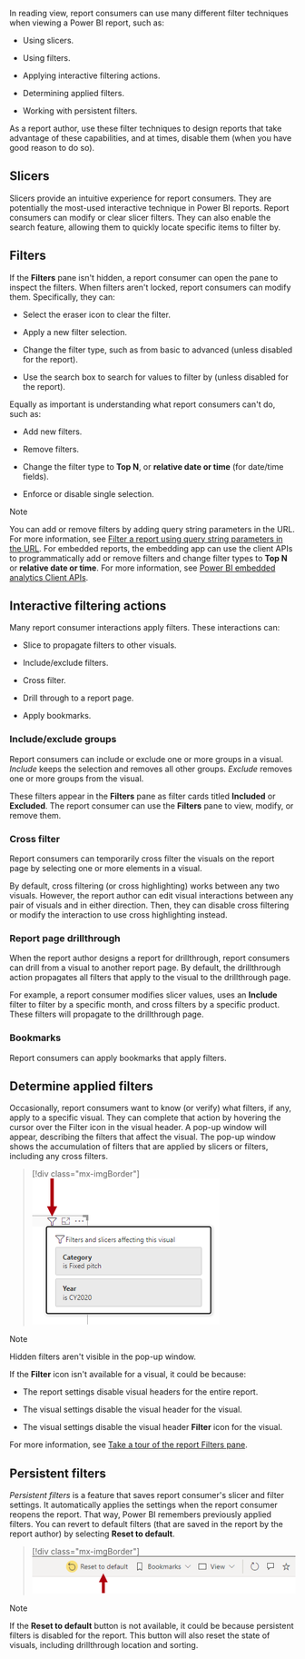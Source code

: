 In reading view, report consumers can use many different filter techniques when viewing a Power BI report, such as:

-   Using slicers.

-   Using filters.

-   Applying interactive filtering actions.

-   Determining applied filters.

-   Working with persistent filters.

As a report author, use these filter techniques to design reports that take advantage of these capabilities, and at times, disable them (when you have good reason to do so).

## Slicers

Slicers provide an intuitive experience for report consumers. They are potentially the most-used interactive technique in Power BI reports. Report consumers can modify or clear slicer filters. They can also enable the search feature, allowing them to quickly locate specific items to filter by.

## Filters

If the **Filters** pane isn't hidden, a report consumer can open the pane to inspect the filters. When filters aren't locked, report consumers can modify them. Specifically, they can:

-   Select the eraser icon to clear the filter.

-   Apply a new filter selection.

-   Change the filter type, such as from basic to advanced (unless disabled for the report).

-   Use the search box to search for values to filter by (unless disabled for the report).

Equally as important is understanding what report consumers can't do, such as:

-   Add new filters.

-   Remove filters.

-   Change the filter type to **Top N**, or **relative date or time** (for date/time fields).

-   Enforce or disable single selection.

> [!NOTE]
>  You can add or remove filters by adding query string parameters in the URL. For more information, see [Filter a report using query string parameters in the URL](/power-bi/collaborate-share/service-url-filters/?azure-portal=true). For embedded reports, the embedding app can use the client APIs to programmatically add or remove filters and change filter types to **Top N** or **relative date or time**. For more information, see [Power BI embedded analytics Client APIs](/javascript/api/overview/powerbi/?azure-portal=true).

## Interactive filtering actions

Many report consumer interactions apply filters. These interactions can:

-   Slice to propagate filters to other visuals.

-   Include/exclude filters.

-   Cross filter.

-   Drill through to a report page.

-   Apply bookmarks.

### Include/exclude groups

Report consumers can include or exclude one or more groups in a visual. *Include* keeps the selection and removes all other groups. *Exclude* removes one or more groups from the visual.

These filters appear in the **Filters** pane as filter cards titled **Included** or **Excluded**. The report consumer can use the **Filters** pane to view, modify, or remove them.

### Cross filter

Report consumers can temporarily cross filter the visuals on the report page by selecting one or more elements in a visual.

By default, cross filtering (or cross highlighting) works between any two visuals. However, the report author can edit visual interactions between any pair of visuals and in either direction. Then, they can disable cross filtering or modify the interaction to use cross highlighting instead.

### Report page drillthrough

When the report author designs a report for drillthrough, report consumers can drill from a visual to another report page. By default, the drillthrough action propagates all filters that apply to the visual to the drillthrough page.

For example, a report consumer modifies slicer values, uses an **Include** filter to filter by a specific month, and cross filters by a specific product. These filters will propagate to the drillthrough page.

### Bookmarks

Report consumers can apply bookmarks that apply filters.

## Determine applied filters

Occasionally, report consumers want to know (or verify) what filters, if any, apply to a specific visual. They can complete that action by hovering the cursor over the Filter icon in the visual header. A pop-up window will appear, describing the filters that affect the visual. The pop-up window shows the accumulation of filters that are applied by slicers or filters, including any cross filters.

> [!div class="mx-imgBorder"]
> [![Screenshot of window with category and year.](../media/filter.png)](../media/filter.png#lightbox)

> [!NOTE]
> Hidden filters aren't visible in the pop-up window.

If the **Filter** icon isn't available for a visual, it could be because:

-   The report settings disable visual headers for the entire report.

-   The visual settings disable the visual header for the visual.

-   The visual settings disable the visual header **Filter** icon for the visual.

For more information, see [Take a tour of the report Filters pane](/power-bi/consumer/end-user-report-filter?azure-portal=true#view-only-those-filters-applied-to-a-visual).

## Persistent filters

*Persistent filters* is a feature that saves report consumer's slicer and filter settings. It automatically applies the settings when the report consumer reopens the report. That way, Power BI remembers previously applied filters. You can revert to default filters (that are saved in the report by the report author) by selecting **Reset to default**.

> [!div class="mx-imgBorder"]
> [![Screenshot of the report consumption menu bar with the reset to default command.](../media/reset-default.png)](../media/reset-default.png#lightbox)

> [!NOTE]
> If the **Reset to default** button is not available, it could be because persistent filters is disabled for the report. This button will also reset the state of visuals, including drillthrough location and sorting.

